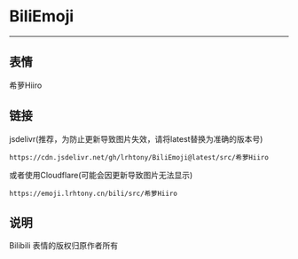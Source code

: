 # BiliEmoji
---
## 表情
希萝Hiiro
## 链接
jsdelivr(推荐，为防止更新导致图片失效，请将latest替换为准确的版本号)
```
https://cdn.jsdelivr.net/gh/lrhtony/BiliEmoji@latest/src/希萝Hiiro
```
或者使用Cloudflare(可能会因更新导致图片无法显示)
```
https://emoji.lrhtony.cn/bili/src/希萝Hiiro
```
## 说明
Bilibili 表情的版权归原作者所有
